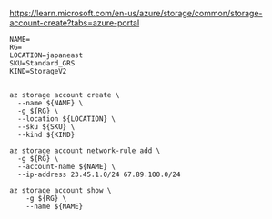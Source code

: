 https://learn.microsoft.com/en-us/azure/storage/common/storage-account-create?tabs=azure-portal

```
NAME=
RG=
LOCATION=japaneast
SKU=Standard_GRS
KIND=StorageV2


az storage account create \
  --name ${NAME} \
  -g ${RG} \
  --location ${LOCATION} \
  --sku ${SKU} \
  --kind ${KIND} 

az storage account network-rule add \
  -g ${RG} \
  --account-name ${NAME} \
  --ip-address 23.45.1.0/24 67.89.100.0/24

az storage account show \
    -g ${RG} \
    --name ${NAME}
```
